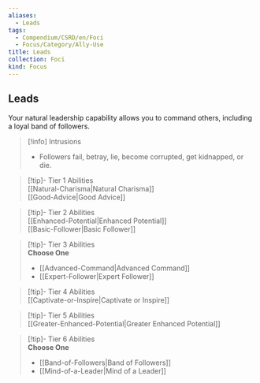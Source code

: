 ```yaml
---
aliases:
  - Leads
tags:
  - Compendium/CSRD/en/Foci
  - Focus/Category/Ally-Use
title: Leads
collection: Foci
kind: Focus
---
```

## Leads  
Your natural leadership capability allows you to command others, including a loyal band of followers.  

>[!info] Intrusions  
>- Followers fail, betray, lie, become corrupted, get kidnapped, or die.  


>[!tip]- Tier 1 Abilities  
> [[Natural-Charisma|Natural Charisma]]  
> [[Good-Advice|Good Advice]]  


>[!tip]- Tier 2 Abilities  
> [[Enhanced-Potential|Enhanced Potential]]  
> [[Basic-Follower|Basic Follower]]  


>[!tip]- Tier 3 Abilities  
> **Choose One**  
>- [[Advanced-Command|Advanced Command]]  
>- [[Expert-Follower|Expert Follower]]  


>[!tip]- Tier 4 Abilities  
> [[Captivate-or-Inspire|Captivate or Inspire]]  


>[!tip]- Tier 5 Abilities  
> [[Greater-Enhanced-Potential|Greater Enhanced Potential]]  


>[!tip]- Tier 6 Abilities  
> **Choose One**  
>- [[Band-of-Followers|Band of Followers]]  
>- [[Mind-of-a-Leader|Mind of a Leader]]